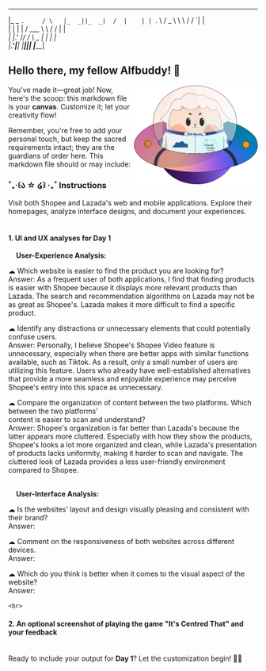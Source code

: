  ______        _     ____  ____    __    
|_   _ `.     / \   |_  _||_  _|  /  |   
  | | `. \   / _ \    \ \  / /    `| |   
  | |  | |  / ___ \    \ \/ /      | |   
 _| |_.' /_/ /   \ \_  _|  |_     _| |_  
|______.'|____| |____||______|   |_____| 
                                         
## Hello there, my fellow Alfbuddy! 💖

<img align="right" width="250px" src="../../assets/alf/alf-ufo.png">

You've made it—great job! Now, here's the scoop: this markdown file is your **canvas**. Customize it; let your creativity flow!

Remember, you're free to add your personal touch, but keep the sacred requirements intact; they are the guardians of order here. This markdown file should or may include:

### ˚₊‧꒰ა ☆ ໒꒱ ‧₊˚ Instructions 

Visit both Shopee and Lazada's web and mobile applications. Explore their homepages, analyze interface designs, and document your experiences.<br/><br/>

#### 1. UI and UX analyses for Day 1

&nbsp;&nbsp;&nbsp;&nbsp;**User-Experience Analysis:**<br/>

☁︎   Which website is easier to find the product you are looking for?<br/>
    Answer: As a frequent user of both applications, I find that finding products is easier with Shopee because it displays more relevant products than Lazada. The search and recommendation algorithms on Lazada may not be as great as Shopee's. Lazada makes it more difficult to find a specific product.

☁︎   Identify any distractions or unnecessary elements that could potentially confuse users.<br/>
    Answer: Personally, I believe Shopee's Shopee Video feature is unnecessary, especially when there are better apps with similar functions available, such as Tiktok. As a result, only a small number of users are utilizing this feature. Users who already have well-established alternatives that provide a more seamless and enjoyable experience may perceive Shopee's entry into this space as unnecessary.

☁︎   Compare the organization of content between the two platforms. Which between the two platforms’     
    content is easier to scan and understand?<br/>
    Answer: Shopee's organization is far better than Lazada's because the latter appears more cluttered. Especially with how they show the products, Shopee's looks a lot more organized and clean, while Lazada's presentation of products lacks uniformity, making it harder to scan and navigate. The cluttered look of Lazada provides a less user-friendly environment compared to Shopee.

<br/> &nbsp;&nbsp;&nbsp;&nbsp;**User-Interface Analysis:**

☁︎   Is the websites’ layout and design visually pleasing and consistent with their brand?<br/>
    Answer:
    
☁︎   Comment on the responsiveness of both websites across different devices.<br/>
    Answer:
    
☁︎   Which do you think is better when it comes to the visual aspect of the website?<br/>
    Answer:
    
    <br>

#### 2. An **optional** screenshot of playing the game **"It's Centred That"** and your feedback

<br>Ready to include your output for **Day 1**? Let the customization begin! 🚀✨


